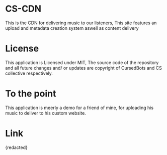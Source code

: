 # CS-CDN
This is the CDN for delivering music to our listeners, This site features an upload and metadata creation system aswell as content delivery

# License

This application is Licensed under MIT, The source code of the repository and all future changes and/ or updates are copyright of CursedBots and CS collective respectively. 

# To the point
This application is meerly a demo for a friend of mine, for uploading his music to deliver to his custom website.

# Link
{redacted}
